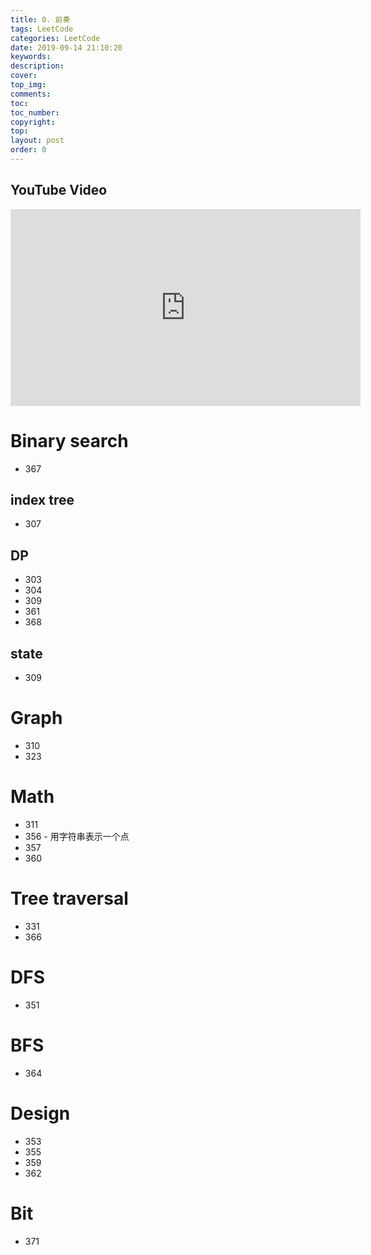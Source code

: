 ```yaml
---
title: 0. 前奏
tags: LeetCode
categories: LeetCode
date: 2019-09-14 21:10:20
keywords:
description:
cover:
top_img:
comments:
toc:
toc_number:
copyright:
top:
layout: post
order: 0
---
```


## YouTube Video

<iframe width="560" height="315" src="https://www.youtube.com/embed/DkKCkLcVQrI" frameborder="0" allow="accelerometer; autoplay; encrypted-media; gyroscope; picture-in-picture" allowfullscreen></iframe>

# Binary search

- 367

## index tree

- 307

## DP

- 303
- 304
- 309
- 361
- 368

## state

- 309

# Graph

- 310
- 323

# Math

- 311
- 356 - 用字符串表示一个点
- 357
- 360

# Tree traversal

- 331
- 366

# DFS

- 351

# BFS

- 364

# Design

- 353
- 355
- 359
- 362

# Bit

- 371
